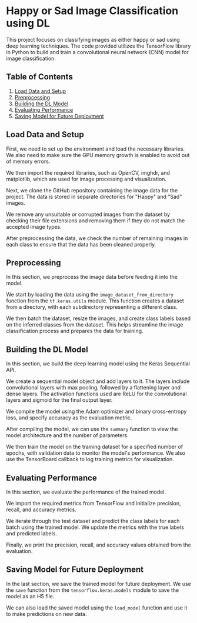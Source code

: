 # Happy or Sad Image Classification using DL

This project focuses on classifying images as either happy or sad using deep learning techniques. The code provided utilizes the TensorFlow library in Python to build and train a convolutional neural network (CNN) model for image classification. 

## Table of Contents
1. [Load Data and Setup](#load-data-and-setup)
2. [Preprocessing](#preprocessing)
3. [Building the DL Model](#building-the-dl-model)
4. [Evaluating Performance](#evaluating-performance)
5. [Saving Model for Future Deployment](#saving-model-for-future-deployment)
## Load Data and Setup <a name="load-data-and-setup"></a>

First, we need to set up the environment and load the necessary libraries. We also need to make sure the GPU memory growth is enabled to avoid out of memory errors. 

We then import the required libraries, such as OpenCV, imghdr, and matplotlib, which are used for image processing and visualization. 

Next, we clone the GitHub repository containing the image data for the project. The data is stored in separate directories for "Happy" and "Sad" images. 

We remove any unsuitable or corrupted images from the dataset by checking their file extensions and removing them if they do not match the accepted image types. 

After preprocessing the data, we check the number of remaining images in each class to ensure that the data has been cleaned properly.

## Preprocessing <a name="preprocessing"></a>

In this section, we preprocess the image data before feeding it into the model. 

We start by loading the data using the `image_dataset_from_directory` function from the `tf.keras.utils` module. This function creates a dataset from a directory, with each subdirectory representing a different class. 

We then batch the dataset, resize the images, and create class labels based on the inferred classes from the dataset. This helps streamline the image classification process and prepares the data for training.

## Building the DL Model <a name="building-the-dl-model"></a>

In this section, we build the deep learning model using the Keras Sequential API. 

We create a sequential model object and add layers to it. The layers include convolutional layers with max pooling, followed by a flattening layer and dense layers. The activation functions used are ReLU for the convolutional layers and sigmoid for the final output layer. 

We compile the model using the Adam optimizer and binary cross-entropy loss, and specify accuracy as the evaluation metric. 

After compiling the model, we can use the `summary` function to view the model architecture and the number of parameters. 

We then train the model on the training dataset for a specified number of epochs, with validation data to monitor the model's performance. We also use the TensorBoard callback to log training metrics for visualization.

## Evaluating Performance <a name="evaluating-performance"></a>

In this section, we evaluate the performance of the trained model. 

We import the required metrics from TensorFlow and initialize precision, recall, and accuracy metrics. 

We iterate through the test dataset and predict the class labels for each batch using the trained model. We update the metrics with the true labels and predicted labels. 

Finally, we print the precision, recall, and accuracy values obtained from the evaluation.

## Saving Model for Future Deployment <a name="saving-model-for-future-deployment"></a>

In the last section, we save the trained model for future deployment. We use the `save` function from the `tensorflow.keras.models` module to save the model as an H5 file. 

We can also load the saved model using the `load_model` function and use it to make predictions on new data.
